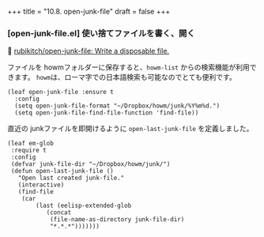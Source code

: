 +++
title = "10.8. open-junk-file"
draft = false
+++
### [open-junk-file.el] 使い捨てファイルを書く、開く
🔗 [rubikitch/open-junk-file: Write a disposable file.](https://github.com/rubikitch/open-junk-file) 

ファイルを howmフォルダーに保存すると、`howm-list` からの検索機能が利用できます。
`howm`は、ローマ字での日本語検索も可能なのでとても便利です。

```elisp
(leaf open-junk-file :ensure t
  :config
  (setq open-junk-file-format "~/Dropbox/howm/junk/%Y%m%d.")
  (setq open-junk-file-find-file-function 'find-file))
```

直近の junkファイルを即開けるように `open-last-junk-file` を定義しました。

```elisp
(leaf em-glob
 :require t
 :config
 (defvar junk-file-dir "~/Dropbox/howm/junk/")
 (defun open-last-junk-file ()
   "Open last created junk-file."
   (interactive)
   (find-file
    (car
	    (last (eelisp-extended-glob
	   	   (concat
   			(file-name-as-directory junk-file-dir)
			"*.*.*")))))))
```

